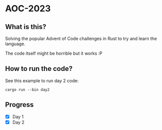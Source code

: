# AOC-2023


## What is this?

Solving the popular Advent of Code challenges in Rust to try and learn the language.

The code itself might be horrible but it works :P

## How to run the code?

See this example to run day 2 code:

`cargo run --bin day2`

## Progress

- [x] Day 1
- [x] Day 2